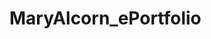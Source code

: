 # MaryAlcorn_ePortfolio
<!doctype html>
<html lang="en-us" data-lang-default="en-us" data-intl-overrides="{&quot;number&quot;:{&quot;patterns&quot;:{&quot;decimal&quot;:{&quot;negativePattern&quot;:&quot;-{number}&quot;},&quot;percent&quot;:{&quot;positivePattern&quot;:&quot;{number} %&quot;,&quot;negativePattern&quot;:&quot;-{number} %&quot;}},&quot;symbols&quot;:{&quot;decimal&quot;:&quot;.&quot;,&quot;group&quot;:&quot;,&quot;,&quot;negative&quot;:&quot;-&quot;,&quot;percent&quot;:&quot;%&quot;},&quot;groupSize&quot;:[3]},&quot;date&quot;:{&quot;hour24&quot;:false,&quot;calendar&quot;:{&quot;firstDayOfWeek&quot;:0,&quot;dayPeriods&quot;:{&quot;am&quot;:&quot;AM&quot;,&quot;pm&quot;:&quot;PM&quot;},&quot;months&quot;:{&quot;short&quot;:[&quot;Jan&quot;,&quot;Feb&quot;,&quot;Mar&quot;,&quot;Apr&quot;,&quot;May&quot;,&quot;Jun&quot;,&quot;Jul&quot;,&quot;Aug&quot;,&quot;Sep&quot;,&quot;Oct&quot;,&quot;Nov&quot;,&quot;Dec&quot;,&quot;&quot;],&quot;long&quot;:[&quot;January&quot;,&quot;February&quot;,&quot;March&quot;,&quot;April&quot;,&quot;May&quot;,&quot;June&quot;,&quot;July&quot;,&quot;August&quot;,&quot;September&quot;,&quot;October&quot;,&quot;November&quot;,&quot;December&quot;,&quot;&quot;]},&quot;days&quot;:{&quot;short&quot;:[&quot;Sun&quot;,&quot;Mon&quot;,&quot;Tue&quot;,&quot;Wed&quot;,&quot;Thu&quot;,&quot;Fri&quot;,&quot;Sat&quot;]}},&quot;formats&quot;:{&quot;dateFormats&quot;:{&quot;short&quot;:&quot;M/d/yyyy&quot;},&quot;timeFormats&quot;:{&quot;short&quot;:&quot;h:mm tt&quot;,&quot;medium&quot;:&quot;h:mm tt&quot;,&quot;full&quot;:&quot;h:mm tt ZZZ&quot;}}}}" data-timezone="{&quot;name&quot;:&quot;United States - New York&quot;,&quot;identifier&quot;:&quot;America/New_York&quot;}" data-app-version="20.19.11" dir="ltr" data-telemetry-endpoint="https://prd.telemetryservice.brightspace.com/api/events/" data-css-vars="{&quot;--d2l-branding-primary-color&quot;:&quot;#0a3370&quot;}">
	<head>
		<meta http-equiv="Content-Type" content="text/html;charset=utf-8" />
		<meta name="viewport" content="width=device-width, initial-scale=1.0" />
		<title>Welcome Page - Mary Alcorn ePortforlio - Southern New Hampshire University</title>
		<script>
		//<![CDATA[
			(function(){if('PerformanceLongTaskTiming' in window) {var g = window.__tti = {e:[]};g.o = new PerformanceObserver( function( l ){ g.e = g.e.concat( l.getEntries() ) });g.o.observe({ entryTypes:['longtask']})}})();
			(function(){document.addEventListener('WebComponentsReady', function() { window.d2lWCRDispatched = true; if(window.D2L && window.D2L.WCRDispatched !== undefined) { window.D2L.WCRDispatched(); }});})();
		//]]>
		</script>
		<script  src="https://s.brightspace.com/lib/bsi/20.19.11-60/regenerator-runtime.js"></script>
		<script  src="https://s.brightspace.com/lib/bsi/20.19.11-60/babel-helpers.js"></script>
		<script  src="https://s.brightspace.com/lib/bsi/20.19.11-60/esm-amd-loader.min.js"></script>
		<script  src="https://s.brightspace.com/lib/webcomponentsjs/2.2.10/webcomponents-loader.js"></script>
		<script>
		//<![CDATA[
			(function(){try { } catch(e) {}})();
			(function(){if(window['FontFace'] === undefined) { return; }new FontFace('Lato','url(https://s.brightspace.com/lib/fonts/0.5.0/assets/Lato-400.woff2) format("woff2"), url(https://s.brightspace.com/lib/fonts/0.5.0/assets/Lato-400.woff) format("woff")',{style:'normal',weight:'400'}).load();new FontFace('Lato','url(https://s.brightspace.com/lib/fonts/0.5.0/assets/Lato-700.woff2) format("woff2"), url(https://s.brightspace.com/lib/fonts/0.5.0/assets/Lato-700.woff) format("woff")',{style:'normal',weight:'700'}).load();})();
		//]]>
		</script>
		<script>define2(['https://s.brightspace.com/lib/bsi/20.19.11-60/es5-bundled/web-components/bsi.js']);</script>
		<link  rel="icon" href="https://s.brightspace.com/lib/favicon/1.0.0/favicon.ico">
		<link  rel="stylesheet" type="text/css" href="https://s.brightspace.com/lib/bsi/20.19.11-60/bsi.min.css">
		<link  rel="stylesheet" type="text/css" href="d2l/common/css/1.css">
		<link  rel="stylesheet" type="text/css" href="d2l/common/css/2.css">
		<style>
			html { font-size:20px; }
		</style>
		<link  rel="stylesheet" type="text/css" href="d2l/common/layout/3.css">
		<style>
			.cDark { background-color:#45c4af;}
			.cDark a, .cDark a:link, .cDark a:visited, .cDark a:hover {color:#ffffff;font-weight:normal;}
			.cLight { background-color:#696969;}
			.cLight a, .cLight a:link, .cLight a:visited, .cLight a:hover {color:#ffffff;font-weight:normal;}
			.cSoft { background-color:#e7e7e2;}
			.cSoft a, .cSoft a:link, .cSoft a:visited, .cSoft a:hover {color:#666666;font-weight:normal;}
			
				.d2l-page-main-padding { padding:0; background:none; }
				.d2l-page-bg, .d2l-page-bg div, .d2l-background-left, .d2l-background-left div
				.d2l-background-right, .d2l-background-right div { background:none; }
				
		</style>
		<script>
			var Global = {OrgUnitId:6606,OrgId:6606,OrgName:'Southern New Hampshire University',OrgUnitName:'Southern New Hampshire University',OrgUnitCode:'ORG-SNHU',OrgUnitTypeId:1,OrgDefinedId:'0937834',OrgUnitPath:'\/content\/',FirstName:'Mary',LastName:'Alcorn',UserName:'mary.alcorn@snhu.edu',UserId:61670,RoleId:110,RoleCode:'',ImageSetId:0,ImageVersion:'20.19.11.19145-31',AssemblyVersion:'20.19.11.19145-31',Language:{LanguageId:1,LanguageVersion:'20.19.11.19145-31'},Culture:{IsRightToLeft:0},Preferences:{UseNonModalDialogs:0}};
			var BrowserInfo = {browserType:'Unknown',Type:0,MajorVersion:0,MinorVersion:0};
		</script>
		<script  src="https://s.brightspace.com/lib/jquery/2.2.4/jquery.min.js"></script>
		<script  src="https://s.brightspace.com/lib/jqueryui/1.10.3/jquery-ui.min.js"></script>
		<script  src="https://s.brightspace.com/lib/bsi/20.19.11-60/bsi.min.js"></script>
		<script>
		//<![CDATA[
			window.__ttiOnload = function() {ttiPolyfill.getFirstConsistentlyInteractive().then(function(tti) {if (tti) {document.dispatchEvent(new CustomEvent('d2l-performance-measure', {bubbles: true,detail: { name: 'd2l.page.tti', value: {name: 'd2l.page.tti', entryType: 'tti-polyfill', duration: tti, startTime: 0} }}));}});};
		//]]>
		</script>
		<script  async="async" onload="window.__ttiOnload()" src="https://s.brightspace.com/lib/tti-polyfill/0.2.2/tti-polyfill-global.js"></script>
		<script  src="d2l/common/js/4.js"></script>
		<script  src="d2l/common/js/5.js"></script>
		<script>
		//<![CDATA[
			window['adrum-app-key'] = 'AD-AAB-AAG-WXA';window['adrum-ext-url'] = 'https://s.brightspace.com/lib/adrum-ext/4.2.10-0/adrum-ext.js';window['adrum-xd-url'] = '';window['adrum-start-time'] = Date.now();
			function addD2LDataToAdrum() {if( typeof ADRUM.command === 'function' ) {ADRUM.command('addUserData','isDaylightEnabled','True');ADRUM.command('addUserData','productVersion','20.19.11.19145');}}
		//]]>
		</script>
		<script  async="async" onload="addD2LDataToAdrum()" src="https://s.brightspace.com/lib/adrum/4.2.12-2/adrum.js"></script>
		<script  src="d2l/ep/common/static/js/6.js"></script>
		<script  src="d2l/ep/common/static/js/7.js"></script>
		<script  src="d2l/ep/common/static/js/8.js"></script>
		<script  src="d2l/eP/artifacts/static/js/9.js"></script>
		<script  src="d2l/eP/artifacts/static/js/10.js"></script>
		<script>
			D2L.Serialization.JsonDeserializerMin.Deserialize(['373093afee9b415f8f21a7b1b564501f',343,0,[{}],[[]],[[]],[[],0],['^([\\(-]*(([01234567890123456789]?[01234567890123456789]?([01234567890123456789](,[01234567890123456789][01234567890123456789][01234567890123456789])*)))(\\.[01234567890123456789]+)?[\\)-]*)$|^([\\(-]*[01234567890123456789]*\\.?[01234567890123456789]+[\\)-]*)$','^([\\(-]*(([01234567890123456789]?[01234567890123456789]?([01234567890123456789](,[01234567890123456789][01234567890123456789][01234567890123456789])*)?))[\\)-]*)$|^([\\(-]*[01234567890123456789]+[\\)-]*)$',0,'.',1,'-',',',['0','1','2','3','4','5','6','7','8','9'],'%',0,0,0,[3]],[],1,{'ClassName':'D2L.Util.DateTime','Year':2019,'Month':12,'Day':25,'Hour':6,'Minute':22,'Second':40,'Millisecond':58}],D2L.UI);
			D2L.Language.InitLang({'standard.buttons':{'btnadd':'Add','btnreset':'Reset','btnreplace':'Replace','btnrename':'Rename','btnremoveselected':'Remove Selected','btnremove':'Remove','btnrefresh':'Refresh','btnrecord':'Record','btnpublishprocessing':'Publishing...','btnpublish1':'Publish','btnpublish':'Publish to LOR','btnproceed':'Proceed','btnprint':'Print','btnprevious':'Previous ','btnpreview':'Preview','btnoverwrite':'Overwrite','btnokay':'OK','btnok':'OK','btnresetprocessing':'Resetting...','btnretract':'Retract','btnreturn':'Return','btnrevert':'Undo Unsaved Changes','btnupload':'Upload','btnupdateprocessing':'Updating...','btnupdate':'Update','btnsubmit':'Submit','btnstart':'Start','btnskip':'Skip','btnshowall':'Show All','btnset':'Set','btnno':'No','btnsend':'Send','btnsearch':'Search','btnsaveprocessing':'Saving...','btnsavedraft':'Save Draft','btnsaveandnew':'Save and New','btnsaveandcopy':'Save and Copy','btnsaveandclose':'Save and Close','btnsave':'Save','btnrun':'Run','btnselectcurrentfolder':'Select Current Folder','btnnext':'Next','btnnew':'New','btnlistall':'List All','btnclearlist':'Clear List','btnclearchanges':'Clear Changes','btnclearall':'Clear All','btnclear':'Clear','btnchangepassword':'Change Password','btnchangelanguage':'Change Language','btnchange':'Change','btncancelprocessing':'Canceling...','btnclose':'Close','btncancel':'Cancel','btnback':'Back','btnapplyprocessing':'Applying...','btnapply':'Apply','btnadmin':'Admin','btnaddselected':'Add Selected','btnaddprocessing':'Adding...','btnaddanother':'Add Another','btnaddandnew':'Add and New','btnbrowse':'Browse','btnview':'View','btnconfirm':'Confirm','btncopy':'Copy','btninsert':'Insert','btnimport':'Import','btnhome':'Home','btnhistory':'History','btngoback':'Go Back','btngo':'Go','btnfinish':'Finish','btnexport':'Export','btncontinue':'Continue','btnedit':'Edit','btndontsave':'Don\u0027t Save','btndone':'Done','btndeleteselected':'Delete Selected','btndeleteprocessing':'Deleting...','btndelete':'Delete','btncustomize':'Customize','btncreateprocessing':'Creating...','btncreate':'Create','btndownload':'Download','btnyes':'Yes'},'framework.dialog':{'altclosedialog':'Close this Dialog','altjumpbottom':'Jump to bottom of [0] dialog','altjumptop':'Jump to top of [0] dialog','altresizedialog':'Resize this Dialog','lblsaveconfirmationprimary':'This page has been edited.','lblsaveconfirmationsecondary':'Do you want to save the changes?','titconfirmation':'Confirmation','titerror':'Error','titinformation':'Information','titinputrequested':'Choose a Value','titprocessing':'Processing...','titsavechanges':'Save Changes','titwarning':'Warning'},'framework.messagearea':{'hdrerrors':'Errors','lblerrors':'There were [0] error(s) found in the information you submitted:','lblstatus1':'Saved successfully','lblstatus10':'Removed successfully','lblstatus11':'Enrolled successfully','lblstatus12':'Unenrolled successfully','lblstatus13':'Sent successfully','lblstatus2':'Deleted successfully','lblstatus3':'Created successfully','lblstatus4':'Reordered successfully','lblstatus5':'Copied successfully','lblstatus6':'Imported successfully','lblstatus7':'Exported successfully','lblstatus8':'Moved successfully','lblstatus9':'Added successfully'}},{'standard.misc.txtloading':'Loading...','standard.misc.txtcopyright':'Powered by D2L Incorporated'});
			D2L.Language.InitImg({'framework.messagearea':{'actstatus11':['0\/Framework.MessageArea.actStatus11.gif'],'actstatus12':['0\/Framework.MessageArea.actStatus12.gif'],'actstatus13':['0\/Framework.MessageArea.actStatus13.gif'],'actstatus3':['https:\/\/s.brightspace.com\/lib\/bsi\/20.19.11-60\/images\/tier1\/file-document.svg',18],'actstatus6':['0\/Framework.MessageArea.actStatus6.gif'],'actstatus7':['0\/Framework.MessageArea.actStatus7.gif']}},{});
			function d2l_Onload() {
				D2L.WebComponentsReady.then(function() {
					UI.OnPageLoad().Trigger();
					if (parent) { if (parent.popup) {parent.popup.SetTitle('Welcome Page - Mary Alcorn ePortforlio');}}
					D2L.Layouts.ViewModeIntegration('z_a');
					
				});
			}
			function d2l_Onunload() {
				UI.OnPageUnload().Trigger();
				D2L.GarbageCollection.Dispose();
			}
		</script>
		<script>
		function ChangeResolution() {
				var newWidth = UI.GetControl( 'resolution').GetSelectedValue();
				var previewSpace = UI.GetById( 'previewSpace');
				previewSpace.style.width = newWidth;
			}

			
			function GotoPage( presId, pageId ) {
				var n = new D2L.NavParams();
				n.SetParam( 'presId', presId );
				n.SetParam( 'pageId', pageId );
				Nav.Reload( n );
			}

			function MakeEditPopup() {
				var popup = new D2L.Popup();
				popup.height = 700;
				popup.width = 900;
				
				popup.AddSaveButton( true );
				popup.AddCloseButton();
			
				popup.bodySource = '/d2l/eP/presentations/modify/properties_newedit.d2l';
				popup.queryString = '&ou=' + Global.OrgUnitId + '&presId=193202&viewMode=popup&contextId=193202';
				popup.Open();
						  
				
			}
		</script>
</head>
	<body id="d2l_body" unresolved onunload="d2l_Onunload();" onload="d2l_Onload();" class="vui-typography d2l-typography daylight d2l-flag-f-13154-remove-confirmations-start-submit-quiz d2l-flag-de34809-chrome-75-frame-src-fix d2l-flag-polymer-form-submit">
		<div id="d_content" class="d2l-page-main">
		<div id="d_content_inner" class="d2l-page-main-padding">
		<div id="d_page_header" class="dsr">
		<div class="d2l-tool-actions d2l-left"><div class="d2l-heading dsr"><h1 id="d_page_title" class="d2l-heading-title"><span class="vui-heading-1">Welcome Page - Mary Alcorn ePortforlio</span></h1>
		</div></div><span class="d2l-clear"></span></div><div id="d_content_r_c1">
				<div id="d_content_r_c2">
					<div id="d_content_r">
						<div id="d_content_r_p" style="padding:0em;">
							<form method="post" action="presentation_preview_popup.d2l?ou=6606&amp;presId=193202&amp;contextId=193202&amp;Offline=1" id="d2l_form" enctype="multipart/form-data" onreset="return false;" onsubmit="return false;">
								<div>
									<input type="hidden" name="d2l_action" value="" />
									<input type="hidden" name="d2l_actionparam" value="" />
									<input type="hidden" name="d2l_hitCode" value="" />
									<input type="hidden" name="d2l_rf" value="" />
									<input type="hidden" name="d2l_controlMapPrev" value="" />
<div class="dco"><div class="dco_c" style="background-color:#f1f1f1;"></div></div><table summary="" class="d_t" style="margin-left:auto;margin-right:auto;"><tr><td class="d_tl d_tm d_tw" style="width:960px;padding:0px;"><div class="dco" style="margin-top:0.9em;"><div class="dco_c"><div class="dlay d_t_layout_bg" style="width:960px; padding:0px;"><div class="dlay_bgBorder"><table  class="dlay dlay_v" id="z_a" cellpadding="0" summary=""><tr><td class="dlay_lc" colspan="4"><div id="pid_185109" class="dlay_p dlay_pl"><div id="cid_246258" class="dlay_c dlay_cl"><div id="ctl_4" class="d_t_header_image"><div class="dco" id="z_b"><div class="dco_c"></div></div></div><div id="ctl_5" class="d_t_banner_image"><div class="dco" id="z_c" style="height:200px;"><div class="dco_c"><table summary="" class="d_t" style="width:100%;"><tr><td class="d_tl d_tm d_tw" style="width:400px;padding:0px;"><table cellspacing="0" cellpadding="0" style="width:100%" summary="">
								<tr>
									<td class="dlay_l"><div class="dco" id="z_d" style="width:2px;height:200px;"><div class="dco_c"></div></div></td>
									<td class="dlay_m dlay_w"><div class="dco" style="margin-right:35px;margin-left:4.5em;width:360px;"><div class="dco_c"><h2 class="d_t_banner_title" id="z_e">Mary Alcorn - ePortfolio</h2></div></div></td>
								</tr>
							</table>
							</td><td class="d_tl d_tm d_tw" style="width:435px;padding:0px;"><div class="dco" style="margin-left:35px;"><div class="dco_c"><div id="ctl_8" class="d_t_banner_desc"><label id="z_f"></label></div></div></div></td><td class="d_tl d_tm d_tn" style="width:Auto;padding:0px;">&nbsp;</td></tr></table></div></div></div></div></div></td></tr><tr><td class="dlay_lc"><div id="pid_185110" class="dlay_p dlay_pl dlay_pnc"><div class="d_t_nav_bg " style="padding:4em;" ><div id="cid_246259" class="dlay_c dlay_cl"><div class="dco" id="z_g"><div class="dco_c" style="padding:0.5em;"><div class="dco" style="margin-top:0.5em;"><div class="dco_c" style="padding:0.5em;"><div id="ctl_10" class="d_t_nav_current_page"><a href="javascript://" class="d2l-link d2l-link-inline" id="z_h"></a><label title="">Welcome Page</label></div></div></div><div class="dco" style="margin-top:0.5em;"><div class="dco_c" style="padding:0.5em;"><div id="ctl_11" class="d_t_nav_other_page"><a href="d2l/eP/presentations/11.html" class="d2l-link d2l-link-inline" id="z_i" title="Profile Details">Profile Details</a></div></div></div><div class="dco" style="margin-top:0.5em;"><div class="dco_c" style="padding:0.5em;"><div id="ctl_12" class="d_t_nav_other_page"><a href="d2l/eP/presentations/12.html" class="d2l-link d2l-link-inline" id="z_j" title="Statement of Purpose">Statement of Purpose</a></div></div></div><div class="dco" style="margin-top:0.5em;"><div class="dco_c" style="padding:0.5em;"><div id="ctl_13" class="d_t_nav_other_page"><a href="d2l/eP/presentations/13.html" class="d2l-link d2l-link-inline" id="z_k" title="Computer Program Assignment">Computer Program Assignment</a></div></div></div><div class="dco" style="margin-top:0.5em;"><div class="dco_c" style="padding:0.5em;"><div id="ctl_14" class="d_t_nav_other_page"><a href="d2l/eP/presentations/14.html" class="d2l-link d2l-link-inline" id="z_l" title="Cybersecurity and Information Assurance Assignment">Cybersecurity and Information Assurance Assignment</a></div></div></div><div class="dco" style="margin-top:0.5em;"><div class="dco_c" style="padding:0.5em;"><div id="ctl_15" class="d_t_nav_other_page"><a href="d2l/eP/presentations/15.html" class="d2l-link d2l-link-inline" id="z_m" title="Training Manual Assignment">Training Manual Assignment</a></div></div></div><div class="dco" style="margin-top:0.5em;"><div class="dco_c" style="padding:0.5em;"><div id="ctl_16" class="d_t_nav_other_page"><a href="d2l/eP/presentations/16.html" class="d2l-link d2l-link-inline" id="z_n" title="Risk Analysis Paper &amp; Mitigation Plan Presentation Assignment">Risk Analysis Paper &amp; Mitigation Plan Presentation Assignment</a></div></div></div><div class="dco" style="margin-top:0.5em;"><div class="dco_c" style="padding:0.5em;"><div id="ctl_17" class="d_t_nav_other_page"><a href="d2l/eP/presentations/17.html" class="d2l-link d2l-link-inline" id="z_o" title="SIS Behavior Models, Verification, and Validating Report Assignment">SIS Behavior Models, Verification, and Validating Report Assignment</a></div></div></div><div class="dco" style="margin-top:0.5em;"><div class="dco_c" style="padding:0.5em;"><div id="ctl_18" class="d_t_nav_other_page"><a href="d2l/eP/presentations/18.html" class="d2l-link d2l-link-inline" id="z_p" title="Company Consult Debrief Assignment">Company Consult Debrief Assignment</a></div></div></div></div></div></div></div></div><div id="pid_185111" class="dlay_p"><div class="d_t_sec_desc d_t_sec_links d_t_sec_bg  dlay_autofill" style="padding:1em 4em 4em 4em;" ><div style="padding:1px"></div></div></div></td><td class="dlay_lc" colspan="3"><div id="pid_185112" class="dlay_p"><div class="d_t_main_desc d_t_main_links d_t_main_bg d_t_main_head2  dlay_autofill" style="padding:2em;" ><div style="padding:1px"><div id="cid_246260" class="dlay_c dlay_cl"><h3 class="d_t_main_page" id="z_q">Welcome Page</h3>&nbsp;&nbsp;</div><div id="cid_246274" class="dlay_c"><div class="dco" style="margin:0.9em;"><div class="dco_c"><div class="drt d2l-htmlblock d2l-htmlblock-untrusted d2l-htmlblock-deferred" id="z_r"><template><p><span style="font-size: 0.95rem;letter-spacing: 0.01rem;">My viewpoint is best described as seeing the glass half full. I believe in being a team player that searches out activities that are able to enhance the experience of others with technology. &#160;If I see someone struggling with a task I will offer my help. &#160;I try to be a voice of reason within my work environment, and offer a listening ear or a helpful perspective. &#160;I look for ways to be part of the solution, and look at a workplace as a body with different responsibilities and experience for each part of the body to job done.</span></p></template></div></div></div><label id="z_s"></label></div></div></div></div></td></tr><tr><td class="dlay_lc" colspan="4"><div id="pid_185113" class="dlay_p dlay_pl"><div id="cid_246261" class="dlay_c dlay_cl"><div id="ctl_19" class="d_t_foot_image"><div class="dco" id="z_t"><div class="dco_c"></div></div></div></div></div></td></tr><tr class="fgskip"><td style="width:25%"></td><td style="width:25%"></td><td style="width:25%"></td><td style="width:25%"></td></tr></table></div></div><input type="hidden" name="z_a_lid" value="44678" /></div></div></td></tr></table>
							<input type="hidden" name="d2l_controlMap" value="[{&#39;ctl_3&#39;:[&#39;z_a&#39;,&#39;&#39;,[],,0,1],&#39;sp_headerimage&#39;:[&#39;z_b&#39;,&#39;Container&#39;,[0,0,0,1,1,1,[1,&#39;#999999&#39;,1],0,0,0,0,&#39;&#39;],{},0,1],&#39;sp_bannerimage&#39;:[&#39;z_c&#39;,&#39;Container&#39;,[0,0,0,1,1,1,[1,&#39;#999999&#39;,1],0,0,0,0,&#39;&#39;],{},0,1],&#39;sp_bannerimageplaceholder&#39;:[&#39;z_d&#39;,&#39;Container&#39;,[0,0,0,1,1,1,[1,&#39;#999999&#39;,1],0,0,0,0,&#39;&#39;],{},0,1],&#39;h_title&#39;:[&#39;z_e&#39;,&#39;Heading&#39;,[0,0,1],{},0,1],&#39;lbl_description&#39;:[&#39;z_f&#39;,&#39;Label&#39;,[],{},0,1],&#39;cont_pages&#39;:[&#39;z_g&#39;,&#39;Container&#39;,[0,0,0,1,1,1,[1,&#39;#999999&#39;,1],0,0,0,0,&#39;&#39;],{},0,1],&#39;rt_text&#39;:[&#39;z_r&#39;,&#39;RichText&#39;,[1,1],{},0,1],&#39;lbl_edit&#39;:[&#39;z_s&#39;,&#39;Label&#39;,[],{},0,1],&#39;sp_footerimage&#39;:[&#39;z_t&#39;,&#39;Container&#39;,[0,0,0,1,1,1,[1,&#39;#999999&#39;,1],0,0,0,0,&#39;&#39;],{},0,1],&#39;ctl_messagearea&#39;:[&#39;z_u&#39;,&#39;MessageArea&#39;,[&#39;d_content_inner&#39;,null,0,[],null,null],{},0,0]},{&#39;pagename&#39;:{&#39;44678&#39;:[&#39;z_h&#39;,&#39;Link&#39;,[&#39;javascript:\/\/&#39;,0],{},0,1],&#39;46426&#39;:[&#39;z_i&#39;,&#39;Link&#39;,[&#39;\/d2l\/eP\/presentations\/presentation_preview_popup.d2l?ou=6606&amp;presId=193202&amp;contextId=193202&amp;pageId=46426&amp;Offline=1&#39;,0],{},0,1],&#39;44679&#39;:[&#39;z_j&#39;,&#39;Link&#39;,[&#39;\/d2l\/eP\/presentations\/presentation_preview_popup.d2l?ou=6606&amp;presId=193202&amp;contextId=193202&amp;pageId=44679&amp;Offline=1&#39;,0],{},0,1],&#39;45042&#39;:[&#39;z_k&#39;,&#39;Link&#39;,[&#39;\/d2l\/eP\/presentations\/presentation_preview_popup.d2l?ou=6606&amp;presId=193202&amp;contextId=193202&amp;pageId=45042&amp;Offline=1&#39;,0],{},0,1],&#39;45043&#39;:[&#39;z_l&#39;,&#39;Link&#39;,[&#39;\/d2l\/eP\/presentations\/presentation_preview_popup.d2l?ou=6606&amp;presId=193202&amp;contextId=193202&amp;pageId=45043&amp;Offline=1&#39;,0],{},0,1],&#39;45044&#39;:[&#39;z_m&#39;,&#39;Link&#39;,[&#39;\/d2l\/eP\/presentations\/presentation_preview_popup.d2l?ou=6606&amp;presId=193202&amp;contextId=193202&amp;pageId=45044&amp;Offline=1&#39;,0],{},0,1],&#39;45650&#39;:[&#39;z_n&#39;,&#39;Link&#39;,[&#39;\/d2l\/eP\/presentations\/presentation_preview_popup.d2l?ou=6606&amp;presId=193202&amp;contextId=193202&amp;pageId=45650&amp;Offline=1&#39;,0],{},0,1],&#39;45717&#39;:[&#39;z_o&#39;,&#39;Link&#39;,[&#39;\/d2l\/eP\/presentations\/presentation_preview_popup.d2l?ou=6606&amp;presId=193202&amp;contextId=193202&amp;pageId=45717&amp;Offline=1&#39;,0],{},0,1],&#39;45718&#39;:[&#39;z_p&#39;,&#39;Link&#39;,[&#39;\/d2l\/eP\/presentations\/presentation_preview_popup.d2l?ou=6606&amp;presId=193202&amp;contextId=193202&amp;pageId=45718&amp;Offline=1&#39;,0],{},0,1]},&#39;h_title&#39;:{&#39;ctl_1&#39;:[&#39;z_q&#39;,&#39;Heading&#39;,[0,0,1],{},0,1]}}]" />
							<input type="hidden" name="d2l_state" value="[{&#39;3&#39;:[&#39;grid&#39;,&#39;pagesize&#39;,&#39;htmleditor&#39;,&#39;hpg&#39;],&#39;1&#39;:[&#39;gridpagenum&#39;,&#39;search&#39;,&#39;pagenum&#39;],&#39;2&#39;:[&#39;lcs&#39;]},[]]" />
							<input type="hidden" name="d2l_referrer" value="EN3jVwQSlDtm5uTo2OsfsduZBQOyVhlS" />
						</div>
					</form>
				</div></div>
		</div>
	</div>
</div>
</div>
<div class="clear"></div>
<script>
	UI.Init();
	D2L.OR["__gctl_1"] = {};
D2L.PT.Auth.SessionTimeout.Init = function() {};	D2L.OR["__gctl_1"]["0"]="{\"_type\":\"func\",\"N\":\"D2L.PT.Auth.SessionTimeout.Init\",\"P\":[\"61670\",180,5,{\"_type\":\"id\",\"Value\":\"d2l_sessionExpiryWarning\"},\"d2l_sessionExpiryAlert\",\"d2l_sessionExpiryCheck\",{\"_type\":\"func\",\"N\":\"D2L.LP.Web.UI.Rpc.ConnectObject\",\"P\":[\"POST\",{\"_type\":\"url\",\"Url\":\"\/d2l\/lp\/auth\/session\/extend\"}],\"D\":true},{\"_type\":\"func\",\"N\":\"D2L.LP.Web.UI.Desktop.MasterPages.Dialog.OpenHelper\",\"P\":[{\"_type\":\"call\",\"N\":\"D2L.LP.Web.UI.Html.Dom.GetActiveElement\"},{\"_type\":\"url\",\"Url\":\"\/d2l\/lp\/auth\/session\/Expired?isLogout=0&isUsernamePasswordLogin=0\"}],\"D\":true},{\"_type\":\"func\",\"N\":\"D2L.LP.Web.UI.Desktop.MasterPages.Dialog.OpenHelper\",\"P\":[{\"_type\":\"call\",\"N\":\"D2L.LP.Web.UI.Html.Dom.GetActiveElement\"},{\"_type\":\"url\",\"Url\":\"\/d2l\/lp\/auth\/session\/Expired?isLogout=1&isUsernamePasswordLogin=0\"}],\"D\":true},{\"_type\":\"func\",\"N\":\"D2L.LP.Web.UI.Desktop.MasterPages.Dialog.InlineDialog\",\"P\":[null,{\"_type\":\"id\",\"Value\":\"d2l_1_0_14\"},\"Warning\",\"New User Session\",\"The current user session has changed, so the links and content on this page may not behave as expected.\",\"OK\",\"\",\"Close this Dialog\",\"d2l-dialog-inline-body-warning\",true,false,false],\"D\":true},{\"_type\":\"func\",\"N\":\"D2L.LP.Web.UI.Desktop.MasterPages.Dialog.Inline.Abort\",\"P\":[{\"_type\":\"id\",\"Value\":\"d2l_1_0_14\"}]}]}";
	D2L.O("__gctl_1",0)()
	D2L.OR["__gctl_1"]["1"]="{\"_type\":\"func\",\"N\":\"D2LMathML.DesktopInit\",\"P\":[\"https:\/\/s.brightspace.com\/lib\/mathjax\/2.6.1\/MathJax.js?config=MML_HTMLorMML\",\"https:\/\/s.brightspace.com\/lib\/mathjax\/2.6.1\/MathJax.js?config=TeX-AMS-MML_HTMLorMML%2cSafe\"]}";
	D2L.O("__gctl_1",1)()
D2L.LP.Web.Authentication.Xsrf.Init = function() {};	D2L.OR["__gctl_1"]["2"]="{\"_type\":\"func\",\"N\":\"D2L.LP.Web.Authentication.Xsrf.Init\",\"P\":[\"d2l_referrer\",\"EN3jVwQSlDtm5uTo2OsfsduZBQOyVhlS\",942842148]}";
	D2L.O("__gctl_1",2)()
	D2L.OR["__gctl_1"]["3"]="{\"_type\":\"func\",\"N\":\"D2L.LP.ActivityBar.Init\",\"P\":[{\"_type\":\"url\",\"Url\":\"\/d2l\/activityFeed\/checkForNewAlerts\"},120,\"alert_bucket_{0}\",\"ab_status_{0}\"]}";
	D2L.O("__gctl_1",3)()
	D2L.OR["__gctl_1"]["4"]="{\"_type\":\"func\",\"N\":\"D2L.LP.Web.UI.Common.Controls.MessageArea.Init\",\"P\":[\"d2l_messagearea\",{\"_type\":\"url\",\"Url\":\"\/d2l\/lp\/validation\/errors\"}]}";
	D2L.O("__gctl_1",4)()
	D2L.OR["__gctl_1"]["5"]="{\"_type\":\"func\",\"N\":\"D2L.LP.Globalization.Locale.Init\",\"P\":[0,{\"_type\":\"anon\",\"DecimalSeparator\":\".\",\"GroupSeparator\":\",\",\"NumberNegativePattern\":1,\"PercentPositivePattern\":0,\"PercentNegativePattern\":0,\"PercentSymbol\":\"%\",\"NegativeSign\":\"-\",\"NativeDigits\":[\"0\",\"1\",\"2\",\"3\",\"4\",\"5\",\"6\",\"7\",\"8\",\"9\"],\"UseNativeDigits\":false,\"GroupSizes\":[3],\"IntegerRegex\":\"^([\\\\(-]*(([01234567890123456789]?[01234567890123456789]?([01234567890123456789](,[01234567890123456789][01234567890123456789][01234567890123456789])*)?))[\\\\)-]*)$|^([\\\\(-]*[01234567890123456789]+[\\\\)-]*)$\",\"DecimalRegex\":\"^([\\\\(-]*(([01234567890123456789]?[01234567890123456789]?([01234567890123456789](,[01234567890123456789][01234567890123456789][01234567890123456789])*)))(\\\\.[01234567890123456789]+)?[\\\\)-]*)$|^([\\\\(-]*[01234567890123456789]*\\\\.?[01234567890123456789]+[\\\\)-]*)$\"},{\"_type\":\"anon\",\"InputDateFormat\":\"M\/d\/yyyy\",\"Is24HourClock\":false,\"NativeDigits\":[\"0\",\"1\",\"2\",\"3\",\"4\",\"5\",\"6\",\"7\",\"8\",\"9\"],\"UseNativeDigits\":false,\"TimeFormat\":\"h:mm tt\",\"AmDesignator\":\"AM\",\"PmDesignator\":\"PM\",\"FirstDayOfWeek\":0,\"ShortMonthNames\":[\"Jan\",\"Feb\",\"Mar\",\"Apr\",\"May\",\"Jun\",\"Jul\",\"Aug\",\"Sep\",\"Oct\",\"Nov\",\"Dec\",\"\"],\"LongMonthNames\":[\"January\",\"February\",\"March\",\"April\",\"May\",\"June\",\"July\",\"August\",\"September\",\"October\",\"November\",\"December\",\"\"],\"ShortDayOfWeekNames\":[\"Sun\",\"Mon\",\"Tue\",\"Wed\",\"Thu\",\"Fri\",\"Sat\"]},{\"_type\":\"anon\",\"TextDirection\":1},{\"_type\":\"anon\",\"Culture\":\"en-us\"},{\"_type\":\"anon\",\"JustNow\":\"just now\",\"OneMinuteAgo\":\"1 minute ago\",\"TwoMinutesAgo\":\"2 minutes ago\",\"MinutesAgoMany\":\"[0] minutes ago\",\"OneHourAgo\":\"1 hour ago\",\"TwoHoursAgo\":\"2 hours ago\",\"ManyHoursAgo\":\"[0] hours ago\",\"YesterdayTime\":\"yesterday at [0]\",\"DayOfWeekTime\":\"[0] at [1]\",\"MonthDayTime\":\"[0] at [1]\",\"Now\":{\"_type\":\"D2L.LocalDateTime\",\"Year\":2019,\"Month\":12,\"Day\":25,\"Hour\":6,\"Minute\":22,\"Second\":40}}]}";
	D2L.O("__gctl_1",5)()
	D2L.OR["__gctl_1"]["6"]="{\"_type\":\"func\",\"N\":\"D2L.LP.Web.UI.Rpc.Initialize\",\"P\":[{\"_type\":\"url\",\"Url\":\"\/d2l\/login?target=%2fd2l%2feP%2fpresentations%2fpresentation_preview_popup.d2l%3fou%3d6606%26presId%3d193202%26contextId%3d193202%26Offline%3d1&sessionExpired=1\"},\"Error: unable to complete your request.\",{\"_type\":\"D2L.LP.Util.Dictionary\"},{\"_type\":\"D2L.LP.Util.Dictionary\",\"flash\":{\"_type\":\"func\",\"N\":\"D2L.LP.Web.UI.FlashMessages.RpcReceivePayloadProvider\"},\"session\":{\"_type\":\"func\",\"N\":\"D2L.PT.Auth.SessionTimeout.RpcReceivePayloadProvider\"},\"messageArea\":{\"_type\":\"func\",\"N\":\"D2L.LP.Web.UI.Common.Controls.MessageArea.RpcReceivePayloadProvider\"},\"OR\":{\"_type\":\"func\",\"N\":\"D2L.LP.Web.UI.ObjectRepository.RpcReceivePayloadProvider\"},\"JS\":{\"_type\":\"func\",\"N\":\"D2L.LP.Web.UI.Html.JavaScript.RpcReceiveJsPayloadProvider\"},\"CSS\":{\"_type\":\"func\",\"N\":\"D2L.LP.Web.UI.Html.JavaScript.RpcReceiveCssPayloadProvider\"},\"ariaMessages\":{\"_type\":\"func\",\"N\":\"D2L.LP.Web.UI.Html.Aria.RpcReceivePayloadProvider\"}}]}";
	D2L.O("__gctl_1",6)()
	D2L.OR["__gctl_1"]["7"]="{\"_type\":\"func\",\"N\":\"D2L.LP.Web.UI.Desktop.Controls.InlineHelp.Init\",\"P\":[{\"_type\":\"url\",\"Url\":\"\/d2l\/lp\/inlineHelp\/6606\/help\"}]}";
	D2L.O("__gctl_1",7)()
</script>
</body>
</html>
